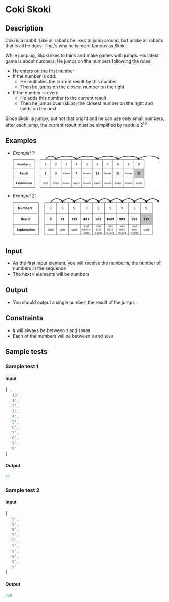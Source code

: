 # Coki Skoki

## Description

Coki is a rabbit. Like all rabbits he likes to jump around, but unlike all rabbits that is all he does. That's why he is more famous as Skoki.

While jumping, Skoki likes to think and make games with jumps. His latest game is about numbers. He jumps on the numbers following the rules:

* He enters on the first number
* If the number is odd:
  - He multiplies the current result by this number
  - Then he jumps on the closest number on the right
* If the number is even:
  - He adds this number to the current result
  - Then he jumps over (skips) the closest number on the right and lands on the next

Since Skoki is jumpy, but not that bright and he can use only small numbers, after each jump, the current result must be simplified by module 2<sup>10</sup>

## Examples

* _Exampel 1:_
![Example 1](imgs/example-1.png)

* _Exampel 2:_
![Example 2](imgs/example-2.png)

## Input

* As the first input element, you will receive the number `N`, the number of numbers in the sequence
* The next `N` elements will be numbers

## Output

* You should output a single number, the result of the jumps

## Constraints

* `N` will always be between `3` and `10000`
* Each of the numbers will be between `0` and `1024`

## Sample tests

### Sample test 1

#### Input

```js
[
  '10',
  '1',
  '2',
  '3',
  '4',
  '5',
  '6',
  '7',
  '8',
  '9',
  '0'
]
```

#### Output

```js
21
```

### Sample test 2

#### Input

```js
[
  '9',
  '9',
  '9',
  '9',
  '9',
  '9',
  '9',
  '9',
  '9',
  '9'
]
```

#### Output

```js
329
```

